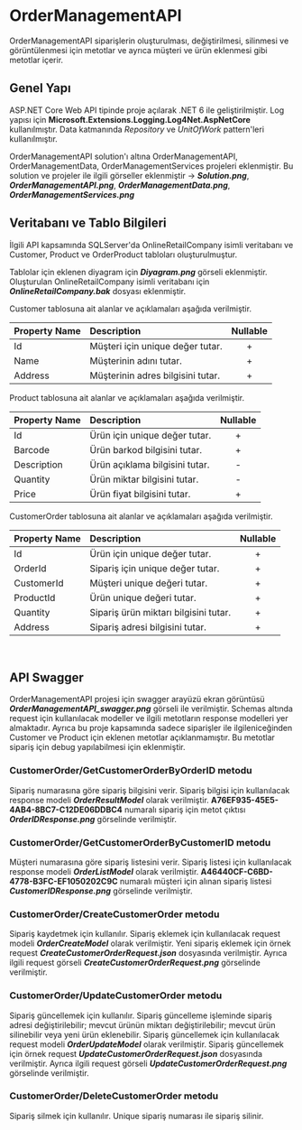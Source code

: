 # OrderManagementAPI
OrderManagementAPI siparişlerin oluşturulması, değiştirilmesi, silinmesi ve görüntülenmesi için metotlar ve ayrıca müşteri  ve ürün eklenmesi gibi metotlar içerir.

## Genel Yapı

ASP.NET Core Web API tipinde proje açılarak .NET 6 ile geliştirilmiştir. Log yapısı için **Microsoft.Extensions.Logging.Log4Net.AspNetCore** kullanılmıştır. Data katmanında *Repository* ve *UnitOfWork* pattern'leri kullanılmıştır.

OrderManagementAPI solution'ı altına OrderManagementAPI, OrderManagementData, OrderManagementServices projeleri eklenmiştir. Bu solution ve projeler ile ilgili görseller eklenmiştir -> ***Solution.png***, ***OrderManagementAPI.png***, ***OrderManagementData.png***, ***OrderManagementServices.png*** 

## Veritabanı ve Tablo Bilgileri

İlgili API kapsamında SQLServer'da OnlineRetailCompany isimli veritabanı ve Customer, Product ve OrderProduct tabloları oluşturulmuştur. 

Tablolar için eklenen diyagram için ***Diyagram.png*** görseli eklenmiştir.
Oluşturulan OnlineRetailCompany isimli veritabanı için ***OnlineRetailCompany.bak*** dosyası eklenmiştir.

Customer tablosuna ait alanlar ve açıklamaları aşağıda verilmiştir.

| Property Name | Description | Nullable |
| :---          | :---        | :---: |
| Id | Müşteri için unique değer tutar. | + |
| Name | Müşterinin adını tutar. | + |
| Address | Müşterinin adres bilgisini tutar. | + |

Product tablosuna ait alanlar ve açıklamaları aşağıda verilmiştir.

| Property Name | Description | Nullable |
| :---          | :---        | :---: |
| Id | Ürün için unique değer tutar. | + |
| Barcode | Ürün barkod bilgisini tutar. | + |
| Description | Ürün açıklama bilgisini tutar. | - |
| Quantity | Ürün miktar bilgisini tutar. | - |
| Price | Ürün fiyat bilgisini tutar. | + |

CustomerOrder tablosuna ait alanlar ve açıklamaları aşağıda verilmiştir.

| Property Name | Description | Nullable |
| :---          | :---        | :---: |
| Id | Ürün için unique değer tutar. | + |
| OrderId | Sipariş için unique değer tutar. | + |
| CustomerId | Müşteri unique değeri tutar. | + |
| ProductId | Ürün unique değeri tutar. | + |
| Quantity | Sipariş ürün miktarı bilgisini tutar. | + |
| Address | Sipariş adresi bilgisini tutar. | + |

<br/>

## API Swagger

OrderManagementAPI projesi için swagger arayüzü ekran görüntüsü ***OrderManagementAPI_swagger.png*** görseli ile verilmiştir. Schemas altında request için kullanılacak modeller ve ilgili metotların response modelleri yer almaktadır. Ayrıca bu proje kapsamında sadece siparişler ile ilgileniceğinden Customer ve Product için eklenen metotlar açıklanmamıştır. Bu metotlar sipariş için debug yapılabilmesi için eklenmiştir.

### CustomerOrder/GetCustomerOrderByOrderID metodu
Sipariş numarasına göre sipariş bilgisini verir. Sipariş bilgisi için kullanılacak response modeli ***OrderResultModel*** olarak verilmiştir.
**A76EF935-45E5-4AB4-8BC7-C12DE06DDBC4** numaralı sipariş için metot çıktısı ***OrderIDResponse.png*** görselinde verilmiştir.

### CustomerOrder/GetCustomerOrderByCustomerID metodu
Müşteri numarasına göre sipariş listesini verir. Sipariş listesi için kullanılacak response modeli ***OrderListModel*** olarak verilmiştir.
**A46440CF-C6BD-4778-B3FC-EF1050202C9C** numaralı müşteri için alınan sipariş listesi ***CustomerIDResponse.png*** görselinde verilmiştir.

### CustomerOrder/CreateCustomerOrder metodu
Sipariş kaydetmek için kullanılır. Sipariş eklemek için kullanılacak request modeli ***OrderCreateModel*** olarak verilmiştir.
Yeni sipariş eklemek için örnek request ***CreateCustomerOrderRequest.json*** dosyasında verilmiştir. Ayrıca ilgili request görseli ***CreateCustomerOrderRequest.png*** görselinde verilmiştir.

### CustomerOrder/UpdateCustomerOrder metodu
Sipariş güncellemek için kullanılır. Sipariş güncelleme işleminde sipariş adresi değiştirilebilir; mevcut ürünün miktarı değiştirilebilir; mevcut ürün silinebilir veya yeni ürün eklenebilir. Sipariş güncellemek için kullanılacak request modeli ***OrderUpdateModel*** olarak verilmiştir.
Sipariş güncellemek için örnek request ***UpdateCustomerOrderRequest.json*** dosyasında verilmiştir. Ayrıca ilgili request görseli ***UpdateCustomerOrderRequest.png*** görselinde verilmiştir.

### CustomerOrder/DeleteCustomerOrder metodu
Sipariş silmek için kullanılır. Unique sipariş numarası ile sipariş silinir.
